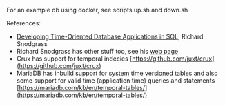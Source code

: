 For an example db using docker, see scripts up.sh and down.sh

References:
- [Developing Time-Oriented Database Applications in SQL](http://www2.cs.arizona.edu/~rts/tdbbook.pdf), Richard Snodgrass
- Richard Snodgrass has other stuff too, see his [web page](http://www2.cs.arizona.edu/~rts/publications.html)
- Crux has support for temporal indecies [https://github.com/juxt/crux](https://github.com/juxt/crux)
- MariaDB has inbuild support for system time versioned tables and also some support for valid time (application time) queries and statements [https://mariadb.com/kb/en/temporal-tables/](https://mariadb.com/kb/en/temporal-tables/)
